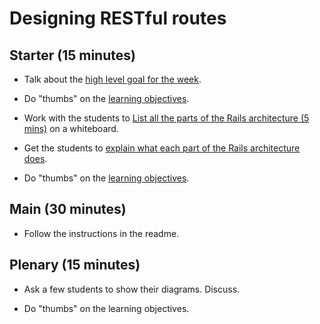 # Designing RESTful routes

## Starter (15 minutes)

* Talk about the [high level goal for the week](README.md#high-level-goal-for-the-week).

* Do "thumbs" on the [learning objectives](README.md#learning-objectives).

* Work with the students to [List all the parts of the Rails architecture (5 mins)](README.md#list-all-the-parts-of-the-rails-architecture-5-mins) on a whiteboard.

* Get the students to [explain what each part of the Rails architecture does](README.md#explain-what-each-part-of-the-rails-architecture-does-10-mins).

* Do "thumbs" on the [learning objectives](README.md#learning-objectives).

## Main (30 minutes)

* Follow the instructions in the readme.

## Plenary (15 minutes)

* Ask a few students to show their diagrams.  Discuss.

* Do "thumbs" on the learning objectives.
